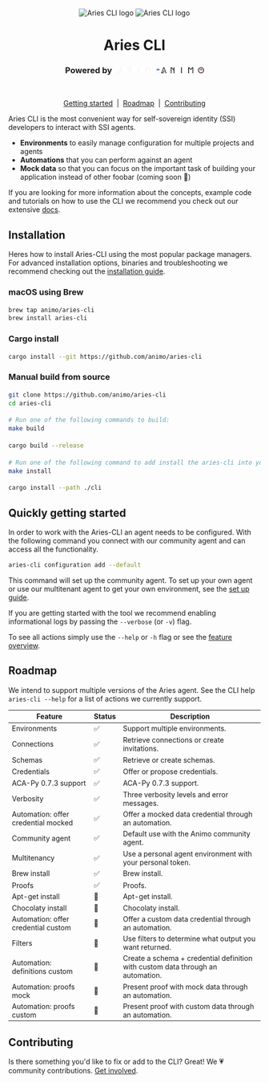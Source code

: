 <p align="center">
  <br />
  <img
    alt="Aries CLI logo"
    src="./images/aries-cli-dark.svg#gh-dark-mode-only"
    height="250px"
  />
   <img
    alt="Aries CLI logo"
    src="./images/aries-cli-light.svg#gh-light-mode-only"
    height="250px"
  />
</p>

<h1 align="center" ><b>Aries CLI</b></h1>

<h3 align="center">Powered by &nbsp; <img src="./images/animo-logo-dark-background.png#gh-dark-mode-only" height="12px"><img src="./images/animo-logo-light-background.png#gh-light-mode-only" height="12px"></h3><br>

<p align="center">
<a href="#getting-started">Getting started</a> &nbsp;|&nbsp;
  <a href="#roadmap">Roadmap</a> &nbsp;|&nbsp;
  <a href="#contributing">Contributing</a> 
    
</p>

<!-- Add badges? -->

Aries CLI is the most convenient way for self-sovereign identity (SSI) developers to interact with SSI agents.

* **Environments** to easily manage configuration for multiple projects and agents
* **Automations** that you can perform against an agent
* **Mock data** so that you can focus on the important task of building your application instead of other foobar (coming soon 🚧)

If you are looking for more information about the concepts, example code and tutorials on how to use the CLI we recommend you check out our extensive [docs](https://docs.aries-cli.animo.id/).

## Installation

Heres how to install Aries-CLI using the most popular package managers. For advanced installation options, binaries and troubleshooting we recommend checking out the [installation guide](https://docs.aries-cli.animo.id/guides/installation).

### macOS using Brew

```sh
brew tap animo/aries-cli 
brew install aries-cli
```

### Cargo install

```sh
cargo install --git https://github.com/animo/aries-cli
```

### Manual build from source

```sh
git clone https://github.com/animo/aries-cli
cd aries-cli

# Run one of the following commands to build:
make build

cargo build --release

# Run one of the following command to add install the aries-cli into your PATH
make install 

cargo install --path ./cli

```

## Quickly getting started

In order to work with the Aries-CLI an agent needs to be configured. With the following command you connect with our community agent and can access all the functionality.

```sh
aries-cli configuration add --default
```

This command will set up the community agent. To set up your own agent or use our multitenant agent to get your own environment, see the [set up guide](https://docs.aries-cli.animo.id/guides/configuration). 

If you are getting started with the tool we recommend enabling informational logs by passing the `--verbose` (or `-v`) flag.

To see all actions simply use the `--help` or `-h` flag or see the [feature overview](https://docs.aries-cli.animo.id/features/introduction). 

## Roadmap

We intend to support multiple versions of the Aries agent. See the CLI help `aries-cli --help` for a list of actions we currently support.

| Feature                             | Status | Description                                                                     |
| ----------------------------------- | ------ | ------------------------------------------------------------------------------- |
| Environments                        | ✅      | Support multiple environments.                                                  |
| Connections                         | ✅      | Retrieve connections or create invitations.                                     |
| Schemas                             | ✅      | Retrieve or create schemas.                                                     |
| Credentials                         | ✅      | Offer or propose credentials.                                                   |
| ACA-Py 0.7.3 support                | ✅      | ACA-Py 0.7.3 support.                                                           |
| Verbosity                           | ✅      | Three verbosity levels and error messages.                                      |
| Automation: offer credential mocked | ✅      | Offer a mocked data credential through an automation.                           |
| Community agent                     | ✅      | Default use with the Animo community agent.                                     |
| Multitenancy                        | ✅      | Use a personal agent environment with your personal token.                      |
| Brew install                        | ✅      | Brew install.                                                                   |
| Proofs                              | ✅      | Proofs.                                                                         |
| Apt-get install                     | 🚧      | Apt-get install.                                                                |
| Chocolaty install                   | 🚧      | Chocolaty install.                                                              |
| Automation: offer credential custom | 🚧      | Offer a custom data credential through an automation.                           |
| Filters                             | 🚧      | Use filters to determine what output you want returned.                         |
| Automation: definitions custom      | 🚧      | Create a schema + credential definition with custom data through an automation. |
| Automation: proofs mock             | 🚧      | Present proof with mock data through an automation.                             |
| Automation: proofs custom           | 🚧      | Present proof with custom data through an automation.                           |


## Contributing

Is there something you'd like to fix or add to the CLI? Great! We 💗 community
contributions. [Get involved](https://docs.aries-cli.animo.id/community/contributing).
